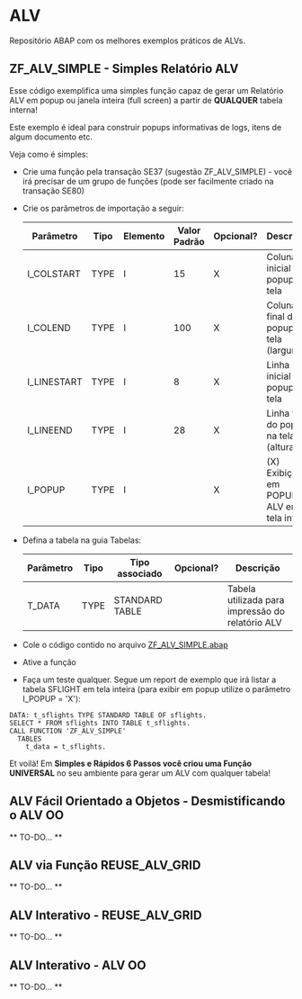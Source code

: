 # ALV
Repositório ABAP com os melhores exemplos práticos de ALVs.

## ZF_ALV_SIMPLE - Simples Relatório ALV
Esse código exemplifica uma simples função capaz de gerar um Relatório ALV em popup ou janela inteira (full screen) a partir de **QUALQUER** tabela interna!

Este exemplo é ideal para construir popups informativas de logs, itens de algum documento etc.

Veja como é simples:

* Crie uma função pela transação SE37 (sugestão ZF_ALV_SIMPLE) - você irá precisar de um grupo de funções (pode ser facilmente criado na transação SE80)
* Crie os parâmetros de importação a seguir:

  | Parâmetro     | Tipo | Elemento | Valor Padrão        | Opcional? | Descrição                                         |
  |---------------|------|----------|---------------------|-----------|---------------------------------------------------|
  | I_COLSTART    | TYPE | I        | 15                  |     X     | Coluna inicial do popup na tela                   |
  | I_COLEND      | TYPE | I        | 100                 |     X     | Coluna final do popup na tela (largura)           |
  | I_LINESTART   | TYPE | I        | 8                   |     X     | Linha inicial do popup na tela                    |
  | I_LINEEND     | TYPE | I        | 28                  |     X     | Linha final do popup na tela (altura)             |
  | I_POPUP       | TYPE | I        |                     |     X     | (X) Exibição em POPUP ( ) ALV em tela inteira     |

* Defina a tabela na guia Tabelas:

  | Parâmetro | Tipo | Tipo associado  | Opcional? | Descrição                                         |
  |-----------|------|-----------------|-----------|---------------------------------------------------|
  | T_DATA    | TYPE | STANDARD TABLE  |           | Tabela utilizada para impressão do relatório ALV  |

* Cole o código contido no arquivo [ZF_ALV_SIMPLE.abap](https://github.com/SAPConsultores/alv/blob/master/ZF_ALV_SIMPLE.abap)
* Ative a função
* Faça um teste qualquer. Segue um report de exemplo que irá listar a tabela SFLIGHT em tela inteira (para exibir em popup utilize o parâmetro I_POPUP = 'X'):

```abap
DATA: t_sflights TYPE STANDARD TABLE OF sflights.
SELECT * FROM sflights INTO TABLE t_sflights.
CALL FUNCTION 'ZF_ALV_SIMPLE'
  TABLES
    t_data = t_sflights.
```

Et voilà! Em **Simples e Rápidos 6 Passos você criou uma Função UNIVERSAL** no seu ambiente para gerar um ALV com qualquer tabela!

## ALV Fácil Orientado a Objetos - Desmistificando o ALV OO

** TO-DO... **

## ALV via Função REUSE_ALV_GRID

** TO-DO... **

## ALV Interativo - REUSE_ALV_GRID

** TO-DO... **

## ALV Interativo - ALV OO

** TO-DO... **
